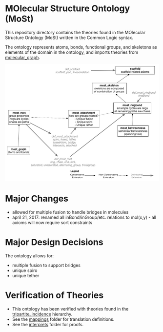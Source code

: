 # MOlecular Structure Ontology (MoSt)

This repository directory contains the theories found in the MOlecular Structure Ontology (MoSt) written in the Common Logic syntax.

The ontology represents atoms, bonds, functional groups, and skeletons as elements of the domain in the ontology, and imports theories from [molecular_graph](https://github.com/gruninger/colore/blob/master/ontologies/molecular_graph/).

![most hierarchy](most_semantic_conditions.jpg)

Major Changes
=============
- allowed for multiple fusion to handle bridges in molecules
- april 21, 2017: renamed all inBond/inGroup/etc. relations to mol(x,y) - all axioms will now require sort constraints

Major Design Decisions
======================
The ontology allows for:
- multiple fusion to support bridges
- unique spiro
- unique tether

Verification of Theories
================================================
- This ontology has been verified with theories found in the [tripartite_incidence](https://github.com/gruninger/colore/blob/master/ontologies/tripartite_incidence/) hierarchy.
- See the [mappings](https://github.com/gruninger/colore/blob/master/ontologies/most/mappings/) folder for translation definitions.
- See the [interprets](https://github.com/gruninger/colore/blob/master/ontologies/most/interprets/) folder for proofs.